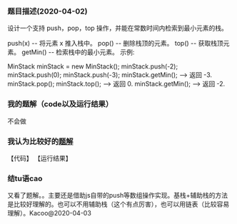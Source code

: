 ### 题目描述(2020-04-02)
设计一个支持 push，pop，top 操作，并能在常数时间内检索到最小元素的栈。

push(x) -- 将元素 x 推入栈中。
pop() -- 删除栈顶的元素。
top() -- 获取栈顶元素。
getMin() -- 检索栈中的最小元素。
示例:

MinStack minStack = new MinStack();
minStack.push(-2);
minStack.push(0);
minStack.push(-3);
minStack.getMin();   --> 返回 -3.
minStack.pop();
minStack.top();      --> 返回 0.
minStack.getMin();   --> 返回 -2.
### 我的题解（code以及运行结果）
不会做
### 我认为比较好的[题解](https://leetcode-cn.com/problems/min-stack/solution/155-zui-xiao-zhan-by-alexer-660/)
【代码】 
【运行结果】
### 结tu语cao
又看了题解。。主要还是借助js自带的push等数组操作实现。基栈+辅助栈的方法是比较好理解的。也可以不用辅助栈（这个有点厉害），也可以用链表（比较容易理解）。Kacoo@2020-04-03